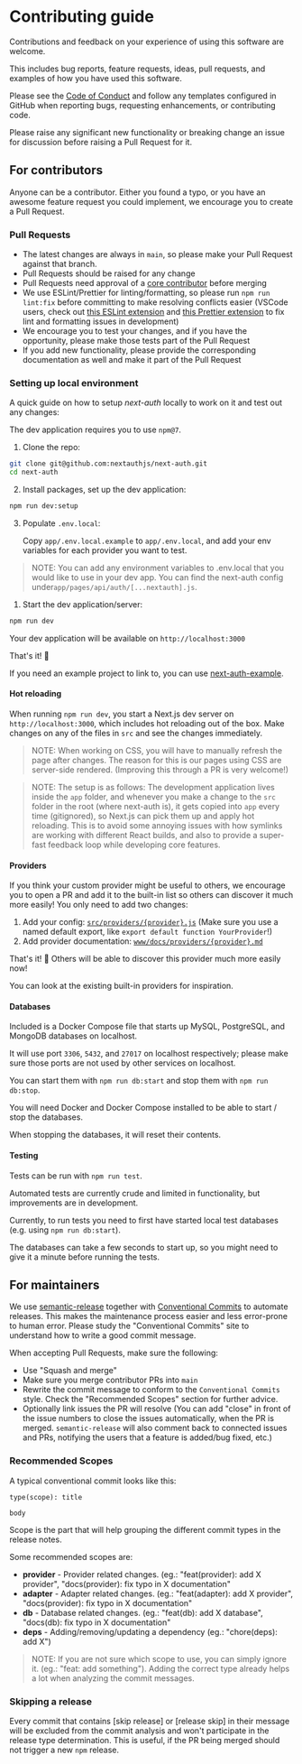 # Contributing guide

Contributions and feedback on your experience of using this software are welcome.

This includes bug reports, feature requests, ideas, pull requests, and examples of how you have used this software.

Please see the [Code of Conduct](CODE_OF_CONDUCT.md) and follow any templates configured in GitHub when reporting bugs, requesting enhancements, or contributing code.

Please raise any significant new functionality or breaking change an issue for discussion before raising a Pull Request for it.

## For contributors

Anyone can be a contributor. Either you found a typo, or you have an awesome feature request you could implement, we encourage you to create a Pull Request.

### Pull Requests

- The latest changes are always in `main`, so please make your Pull Request against that branch.
- Pull Requests should be raised for any change
- Pull Requests need approval of a [core contributor](https://next-auth.js.org/contributors#core-team) before merging
- We use ESLint/Prettier for linting/formatting, so please run `npm run lint:fix` before committing to make resolving conflicts easier (VSCode users, check out [this ESLint extension](https://marketplace.visualstudio.com/items?itemName=dbaeumer.vscode-eslint) and [this Prettier extension](https://marketplace.visualstudio.com/items?itemName=esbenp.prettier-vscode) to fix lint and formatting issues in development)
- We encourage you to test your changes, and if you have the opportunity, please make those tests part of the Pull Request
- If you add new functionality, please provide the corresponding documentation as well and make it part of the Pull Request

### Setting up local environment

A quick guide on how to setup _next-auth_ locally to work on it and test out any changes:

The dev application requires you to use `npm@7`.

1. Clone the repo:

```sh
git clone git@github.com:nextauthjs/next-auth.git
cd next-auth
```

2. Install packages, set up the dev application:

```sh
npm run dev:setup
```

3. Populate `.env.local`:

   Copy `app/.env.local.example` to `app/.env.local`, and add your env variables for each provider you want to test.

> NOTE: You can add any environment variables to .env.local that you would like to use in your dev app.
> You can find the next-auth config under`app/pages/api/auth/[...nextauth].js`.

1. Start the dev application/server:

```sh
npm run dev
```

Your dev application will be available on `http://localhost:3000`

That's it! 🎉

If you need an example project to link to, you can use [next-auth-example](https://github.com/iaincollins/next-auth-example).

#### Hot reloading

When running `npm run dev`, you start a Next.js dev server on `http://localhost:3000`, which includes hot reloading out of the box. Make changes on any of the files in `src` and see the changes immediately.

> NOTE: When working on CSS, you will have to manually refresh the page after changes. The reason for this is our pages using CSS are server-side rendered. (Improving this through a PR is very welcome!)

> NOTE: The setup is as follows: The development application lives inside the `app` folder, and whenever you make a change to the `src` folder in the root (where next-auth is), it gets copied into `app` every time (gitignored), so Next.js can pick them up and apply hot reloading. This is to avoid some annoying issues with how symlinks are working with different React builds, and also to provide a super-fast feedback loop while developing core features.

#### Providers

If you think your custom provider might be useful to others, we encourage you to open a PR and add it to the built-in list so others can discover it much more easily! You only need to add two changes:

1. Add your config: [`src/providers/{provider}.js`](https://github.com/nextauthjs/next-auth/tree/main/src/providers) (Make sure you use a named default export, like `export default function YourProvider`!)
2. Add provider documentation: [`www/docs/providers/{provider}.md`](https://github.com/nextauthjs/next-auth/tree/main/www/docs/providers)

That's it! 🎉 Others will be able to discover this provider much more easily now!

You can look at the existing built-in providers for inspiration.

#### Databases

Included is a Docker Compose file that starts up MySQL, PostgreSQL, and MongoDB databases on localhost.

It will use port `3306`, `5432`, and `27017` on localhost respectively; please make sure those ports are not used by other services on localhost.

You can start them with `npm run db:start` and stop them with `npm run db:stop`.

You will need Docker and Docker Compose installed to be able to start / stop the databases.

When stopping the databases, it will reset their contents.

#### Testing

Tests can be run with `npm run test`.

Automated tests are currently crude and limited in functionality, but improvements are in development.

Currently, to run tests you need to first have started local test databases (e.g. using `npm run db:start`).

The databases can take a few seconds to start up, so you might need to give it a minute before running the tests.

## For maintainers

We use [semantic-release](https://github.com/semantic-release/semantic-release) together with [Conventional Commits](https://www.conventionalcommits.org/en/v1.0.0) to automate releases. This makes the maintenance process easier and less error-prone to human error. Please study the "Conventional Commits" site to understand how to write a good commit message.

When accepting Pull Requests, make sure the following:

- Use "Squash and merge"
- Make sure you merge contributor PRs into `main`
- Rewrite the commit message to conform to the `Conventional Commits` style. Check the "Recommended Scopes" section for further advice.
- Optionally link issues the PR will resolve (You can add "close" in front of the issue numbers to close the issues automatically, when the PR is merged. `semantic-release` will also comment back to connected issues and PRs, notifying the users that a feature is added/bug fixed, etc.)

### Recommended Scopes

A typical conventional commit looks like this:

```
type(scope): title

body
```

Scope is the part that will help grouping the different commit types in the release notes.

Some recommended scopes are:

- **provider** - Provider related changes. (eg.: "feat(provider): add X provider", "docs(provider): fix typo in X documentation"
- **adapter** - Adapter related changes. (eg.: "feat(adapter): add X provider", "docs(provider): fix typo in X documentation"
- **db** - Database related changes. (eg.: "feat(db): add X database", "docs(db): fix typo in X documentation"
- **deps** - Adding/removing/updating a dependency (eg.: "chore(deps): add X")

> NOTE: If you are not sure which scope to use, you can simply ignore it. (eg.: "feat: add something"). Adding the correct type already helps a lot when analyzing the commit messages.

### Skipping a release

Every commit that contains [skip release] or [release skip] in their message will be excluded from the commit analysis and won't participate in the release type determination. This is useful, if the PR being merged should not trigger a new `npm` release.
